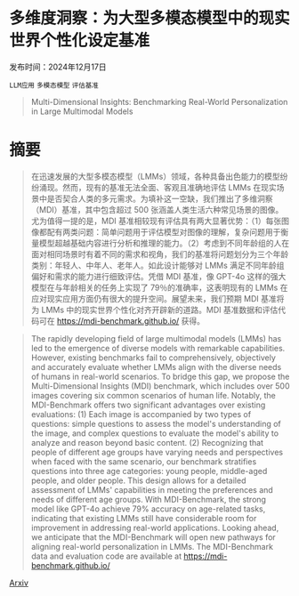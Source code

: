 # 多维度洞察：为大型多模态模型中的现实世界个性化设定基准

发布时间：2024年12月17日

`LLM应用` `多模态模型` `评估基准`

> Multi-Dimensional Insights: Benchmarking Real-World Personalization in Large Multimodal Models

# 摘要

> 在迅速发展的大型多模态模型（LMMs）领域，各种具备出色能力的模型纷纷涌现。然而，现有的基准无法全面、客观且准确地评估 LMMs 在现实场景中是否契合人类的多元需求。为填补这一空缺，我们推出了多维洞察（MDI）基准，其中包含超过 500 张涵盖人类生活六种常见场景的图像。尤为值得一提的是，MDI 基准相较现有评估具有两大显著优势：（1）每张图像都配有两类问题：简单问题用于评估模型对图像的理解，复杂问题用于衡量模型超越基础内容进行分析和推理的能力。（2）考虑到不同年龄组的人在面对相同场景时有着不同的需求和视角，我们的基准将问题划分为三个年龄类别：年轻人、中年人、老年人。如此设计能够对 LMMs 满足不同年龄组偏好和需求的能力进行细致评估。凭借 MDI 基准，像 GPT-4o 这样的强大模型在与年龄相关的任务上实现了 79％的准确率，这表明现有的 LMMs 在应对现实应用方面仍有很大的提升空间。展望未来，我们预期 MDI 基准将为 LMMs 中的现实世界个性化对齐开辟新的道路。MDI 基准数据和评估代码可在 https://mdi-benchmark.github.io/ 获得。

> The rapidly developing field of large multimodal models (LMMs) has led to the emergence of diverse models with remarkable capabilities. However, existing benchmarks fail to comprehensively, objectively and accurately evaluate whether LMMs align with the diverse needs of humans in real-world scenarios. To bridge this gap, we propose the Multi-Dimensional Insights (MDI) benchmark, which includes over 500 images covering six common scenarios of human life. Notably, the MDI-Benchmark offers two significant advantages over existing evaluations: (1) Each image is accompanied by two types of questions: simple questions to assess the model's understanding of the image, and complex questions to evaluate the model's ability to analyze and reason beyond basic content. (2) Recognizing that people of different age groups have varying needs and perspectives when faced with the same scenario, our benchmark stratifies questions into three age categories: young people, middle-aged people, and older people. This design allows for a detailed assessment of LMMs' capabilities in meeting the preferences and needs of different age groups. With MDI-Benchmark, the strong model like GPT-4o achieve 79% accuracy on age-related tasks, indicating that existing LMMs still have considerable room for improvement in addressing real-world applications. Looking ahead, we anticipate that the MDI-Benchmark will open new pathways for aligning real-world personalization in LMMs. The MDI-Benchmark data and evaluation code are available at https://mdi-benchmark.github.io/

[Arxiv](https://arxiv.org/abs/2412.12606)